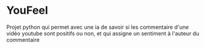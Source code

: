 # YouFeel
Projet python qui permet avec une ia de savoir si les commentaire d'une vidéo youtube sont positifs ou non, et qui assigne un sentiment à l'auteur du commentaire
